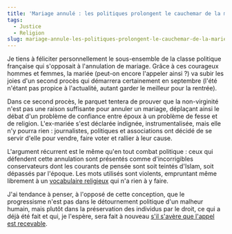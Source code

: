 ```yaml
---
title: 'Mariage annulé : les politiques prolongent le cauchemar de la mariée'
tags:
  - Justice
  - Religion
slug: mariage-annule-les-politiques-prolongent-le-cauchemar-de-la-mariee
---
```


Je tiens à féliciter personnellement le sous-ensemble de la classe politique
française qui s'opposait à l'annulation de mariage. Grâce à ces courageux hommes
et femmes, la mariée (peut-on encore l'appeler ainsi&nbsp;?) va subir les joies
d'un second procès qui démarrera certainement en septembre (l'été n'étant pas
propice à l'actualité, autant garder le meilleur pour la rentrée).

Dans ce second procès, le parquet tentera de prouver que la non-virginité n'est
pas une raison suffisante pour annuler un mariage, déplaçant ainsi le débat d'un
problème de confiance entre époux à un problème de fesse et de religion.
L'ex-mariée s'est déclarée indignée, instrumentalisée, mais elle n'y pourra
rien&nbsp;: journalistes, politiques et associations ont décidé de se servir
d'elle pour vendre, faire voter et rallier à leur cause.

L'argument récurrent est le même qu'en tout combat politique&nbsp;: ceux qui
défendent cette annulation sont présentés comme d'incorrigibles conservateurs
dont les courants de pensée sont soit teintés d'Islam, soit dépassés par
l'époque. Les mots utilisés sont violents, empruntant même librement à un
[vocabulaire religieux](http://fr.wikipedia.org/wiki/Fatwa) qui n'a rien à y
faire.

J'ai tendance à penser, à l'opposé de cette conception, que le progressisme
n'est pas dans le détournement politique d'un malheur humain, mais plutôt dans
la préservation des individus par le droit, ce qui a déjà été fait et qui, je
l'espère, sera fait à nouveau
[s'il s'avère que l'appel est recevable](http://www.maitre-eolas.fr/post/2008/06/02/974-affaire-du-mariage-annule-la-chancellerie-demande-au-parquet-general-de-faire-appel).

